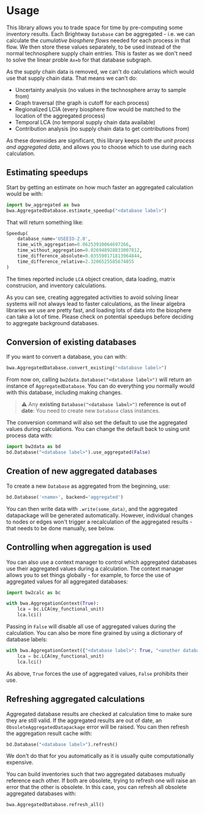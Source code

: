 # Usage

This library allows you to trade space for time by pre-computing some inventory results. Each Brightway `Database` can be aggregated - i.e. we can calculate the *cumulative biosphere flows* needed for each process in that flow. We then store these values separately, to be used instead of the normal technosphere supply chain entries. This is faster as we don't need to solve the linear proble `Ax=b` for that database subgraph.

As the supply chain data is removed, we can't do calculations which would use that supply chain data. That means we can't do:

* Uncertainty analysis (no values in the technosphere array to sample from)
* Graph traversal (the graph is cutoff for each process)
* Regionalized LCIA (every biosphere flow would be matched to the location of the aggregated process)
* Temporal LCA (no temporal supply chain data available)
* Contribution analysis (no supply chain data to get contributions from)

As these downsides are significant, this library keeps *both the unit process and aggregated data*, and allows you to choose which to use during each calculation.

## Estimating speedups

Start by getting an estimate on how much faster an aggregated calculation would be with:

```python
import bw_aggregated as bwa
bwa.AggregatedDatabase.estimate_speedup("<database label>")
```

That will return something like:

```python
Speedup(
    database_name='USEEIO-2.0',
    time_with_aggregation=0.06253910064697266,
    time_without_aggregation=0.026948928833007812,
    time_difference_absolute=0.035590171813964844,
    time_difference_relative=2.3206525585674855
)
```

The times reported include `LCA` object creation, data loading, matrix construcion, and inventory calculations.

As you can see, creating aggregated activities to avoid solving linear systems will not always lead to faster calculations, as the linear algebra libraries we use are pretty fast, and loading lots of data into the biosphere can take a lot of time. Please check on potential speedups before deciding to aggregate background databases.

## Conversion of existing databases

If you want to convert a database, you can with:

```python
bwa.AggregatedDatabase.convert_existing("<database label>")
```

From now on, calling `bw2data.Database("<database label>")` will return an instance of `AggregatedDatabase`. You can do everything you normally would with this database, including making changes.

> :warning: Any **existing `Database("<database label>")` reference is out of date**: You need to create new `Database` class instances.

The conversion command will also set the default to use the aggregated values during calculations. You can change the default back to using unit process data with:

```python
import bw2data as bd
bd.Database("<database label>").use_aggregated(False)
```

## Creation of new aggregated databases

To create a new `Database` as aggregated from the beginning, use:

```python
bd.Database('<name>', backend='aggregated')
```

You can then write data with `.write(some_data)`, and the aggregated datapackage will be generated automatically. However, individual changes to nodes or edges won't trigger a recalculation of the aggregated results - that needs to be done manually, see below.

## Controlling when aggregation is used

You can also use a context manager to control which aggregated databases use their aggregated values during a calculation. The context manager allows you to set things globally - for example, to force the use of aggregated values for all aggregated databases:

```python
import bw2calc as bc

with bwa.AggregationContext(True):
    lca = bc.LCA(my_functional_unit)
    lca.lci()
```

Passing in `False` will disable all use of aggregated values during the calculation. You can also be more fine grained by using a dictionary of database labels:

```python
with bwa.AggregationContext({"<database label>": True, "<another database label>": False}):
    lca = bc.LCA(my_functional_unit)
    lca.lci()
```

As above, `True` forces the use of aggregated values, `False` prohibits their use.

## Refreshing aggregated calculations

Aggregated database results are checked at calculation time to make sure they are still valid. If the aggregated results are out of date, an `ObsoleteAggregatedDatapackage` error will be raised. You can then refresh the aggregation result cache with:

```python
bd.Database("<database label>").refresh()
```

We don't do that for you automatically as it is usually quite computationally expensive.

You can build inventories such that two aggregated databases mutually reference each other. If both are obsolete, trying to refresh one will raise an error that the other is obsolete. In this case, you can refresh all obsolete aggregated databases with:

```python
bwa.AggregatedDatabase.refresh_all()